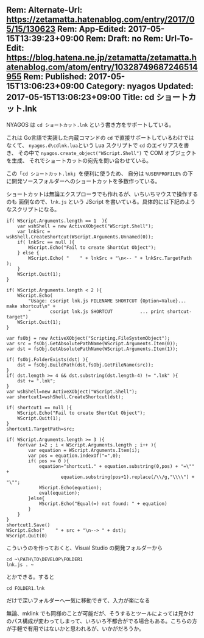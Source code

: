 Rem: Alternate-Url: https://zetamatta.hatenablog.com/entry/2017/05/15/130623
Rem: App-Edited: 2017-05-15T13:39:23+09:00
Rem: Draft: no
Rem: Url-To-Edit: https://blog.hatena.ne.jp/zetamatta/zetamatta.hatenablog.com/atom/entry/10328749687246514955
Rem: Published: 2017-05-15T13:06:23+09:00
Category: nyagos
Updated: 2017-05-15T13:06:23+09:00
Title:  cd ショートカット.lnk
---
NYAGOS は `cd ショートカット.lnk` という書き方をサポートしている。

これは Go言語で実装した内蔵コマンドの `cd` で直接サポートしているわけではなくて、
`nyagos.d\cdlnk.lua`という Lua スクリプトで `cd` のエイリアスを書き、
その中で `nyagos.create_object("WScript.Shell")` で COM オブジェクトを生成、
それでショートカットの宛先を問い合わせている。

この「`cd ショートカット.lnk`」を便利に使うため、
自分は `%USERPROFILE%` の下に開発ソースフォルダーへのショートカットを多数作っている。

ショートカットは無論エクスプローラでも作れるが、いちいちマウスで操作するのも
面倒なので、`lnk.js` という JScript を書いている。具体的には下記のようなスクリプトになる。

```
if( WScript.Arguments.length == 1  ){
    var wshShell = new ActiveXObject("WScript.Shell");
    var lnkSrc = wshShell.CreateShortcut(WScript.Arguments.Unnamed(0));
    if( lnkSrc == null ){
        WScript.Echo("Fail to create ShortCut Object");
    } else {
        WScript.Echo( "    " + lnkSrc + "\n<-- " + lnkSrc.TargetPath ); 
    }
    WScript.Quit(1);
}

if( WScript.Arguments.length < 2 ){
    WScript.Echo(
        "Usage: cscript lnk.js FILENAME SHORTCUT {Option=Value}... make shortcut\n" +
        "       cscript lnk.js SHORTCUT          ... print shortcut-target")
    WScript.Quit(1);
}

var fsObj = new ActiveXObject("Scripting.FileSystemObject");
var src = fsObj.GetAbsolutePathName(WScript.Arguments.Item(0));
var dst = fsObj.GetAbsolutePathName(WScript.Arguments.Item(1));

if( fsObj.FolderExists(dst) ){
    dst = fsObj.BuildPath(dst,fsObj.GetFileName(src));
}
if( dst.length >= 4 && dst.substring(dst.length-4) != ".lnk" ){
    dst += ".lnk";
}
var wshShell=new ActiveXObject("WScript.Shell");
var shortcut1=wshShell.CreateShortcut(dst);

if( shortcut1 == null ){
    WScript.Echo("Fail to create ShortCut Object");
    WScript.Quit(1);
}
shortcut1.TargetPath=src;

if( WScript.Arguments.length >= 3 ){
    for(var i=2 ; i < WScript.Arguments.length ; i++ ){
        var equation = WScript.Arguments.Item(i);
        var pos = equation.indexOf("=",0);
        if( pos >= 0 ){
            equation="shortcut1." + equation.substring(0,pos) + "=\"" +
                    equation.substring(pos+1).replace(/\\/g,"\\\\") + "\"";
            WScript.Echo(equation);
            eval(equation);
        }else{
            WScript.Echo("Equal(=) not found: " + equation)
        }
    }
}
shortcut1.Save()
WScript.Echo("    " + src + "\n--> " + dst);
WScript.Quit(0)
```

こういうのを作っておくと、Visual Studio の開発フォルダーから

    cd ~\PATH\TO\DEVELOP\FOLDER1
    lnk.js . ~

とかできる。すると

    cd FOLDER1.lnk

だけで深いフォルダーへ一気に移動できて、入力が楽になる

無論、mklink でも同様のことが可能だが、そうするとツールによっては見かけのパス構成が変わってしまって、いろいろ不都合がでる場合もある。こちらの方が手軽で有用ではないかと思われるが、いかがだろうか。